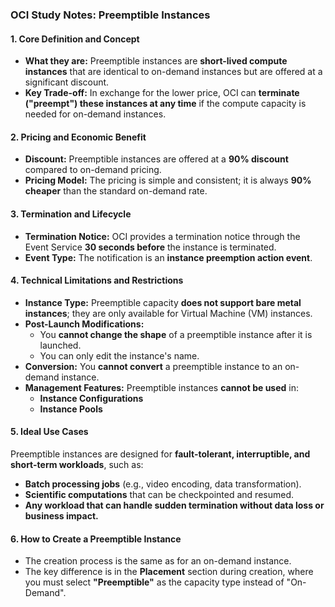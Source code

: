 ### **OCI Study Notes: Preemptible Instances**

#### **1. Core Definition and Concept**

*   **What they are:** Preemptible instances are **short-lived compute instances** that are identical to on-demand instances but are offered at a significant discount.
*   **Key Trade-off:** In exchange for the lower price, OCI can **terminate ("preempt") these instances at any time** if the compute capacity is needed for on-demand instances.

#### **2. Pricing and Economic Benefit**

*   **Discount:** Preemptible instances are offered at a **90% discount** compared to on-demand pricing.
*   **Pricing Model:** The pricing is simple and consistent; it is always **90% cheaper** than the standard on-demand rate.

#### **3. Termination and Lifecycle**

*   **Termination Notice:** OCI provides a termination notice through the Event Service **30 seconds before** the instance is terminated.
*   **Event Type:** The notification is an **instance preemption action event**.

#### **4. Technical Limitations and Restrictions**

*   **Instance Type:** Preemptible capacity **does not support bare metal instances**; they are only available for Virtual Machine (VM) instances.
*   **Post-Launch Modifications:**
    *   You **cannot change the shape** of a preemptible instance after it is launched.
    *   You can only edit the instance's name.
*   **Conversion:** You **cannot convert** a preemptible instance to an on-demand instance.
*   **Management Features:** Preemptible instances **cannot be used** in:
    *   **Instance Configurations**
    *   **Instance Pools**

#### **5. Ideal Use Cases**

Preemptible instances are designed for **fault-tolerant, interruptible, and short-term workloads**, such as:
*   **Batch processing jobs** (e.g., video encoding, data transformation).
*   **Scientific computations** that can be checkpointed and resumed.
*   **Any workload that can handle sudden termination without data loss or business impact.**

#### **6. How to Create a Preemptible Instance**

*   The creation process is the same as for an on-demand instance.
*   The key difference is in the **Placement** section during creation, where you must select **"Preemptible"** as the capacity type instead of "On-Demand".
